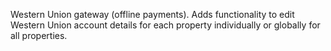 Western Union gateway (offline payments). Adds functionality to edit Western Union account details for each property individually or globally for all properties.

